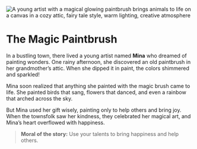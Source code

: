![A young artist with a magical glowing paintbrush brings animals to life on a canvas in a cozy attic, fairy tale style, warm lighting, creative atmosphere](/static/images/Stories/the-magic-paintbrush.png)

# The Magic Paintbrush

In a bustling town, there lived a young artist named **Mina** who dreamed of painting wonders. One rainy afternoon, she discovered an old paintbrush in her grandmother’s attic. When she dipped it in paint, the colors shimmered and sparkled!

Mina soon realized that anything she painted with the magic brush came to life. She painted birds that sang, flowers that danced, and even a rainbow that arched across the sky.

But Mina used her gift wisely, painting only to help others and bring joy. When the townsfolk saw her kindness, they celebrated her magical art, and Mina’s heart overflowed with happiness.

> **Moral of the story:** Use your talents to bring happiness and help others.
